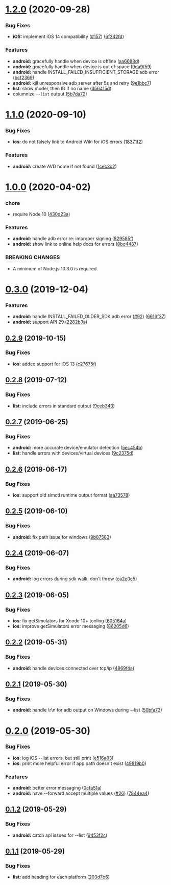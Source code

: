 # [1.2.0](https://github.com/ionic-team/native-run/compare/v1.1.0...v1.2.0) (2020-09-28)


### Bug Fixes

* **iOS:** implement iOS 14 compatibility ([#157](https://github.com/ionic-team/native-run/issues/157)) ([6f242fd](https://github.com/ionic-team/native-run/commit/6f242fd9aa1dea2cd96db13f21b981b21953f3ea))


### Features

* **android:** gracefully handle when device is offline ([aa6688d](https://github.com/ionic-team/native-run/commit/aa6688d257127c5cf6b24279a6eb506cf5b8c258))
* **android:** gracefully handle when device is out of space ([9da9f59](https://github.com/ionic-team/native-run/commit/9da9f5968cebdc7887230f3085dfd7c2d5a4f3ec))
* **android:** handle INSTALL_FAILED_INSUFFICIENT_STORAGE adb error ([bcf2369](https://github.com/ionic-team/native-run/commit/bcf2369b51e6afcd3230eb68db965fe2a89300e1))
* **android:** kill unresponsive adb server after 5s and retry ([9e1bbc7](https://github.com/ionic-team/native-run/commit/9e1bbc7d636a266ed472e6b43553781bc7e90896))
* **list:** show model, then ID if no name ([d56415d](https://github.com/ionic-team/native-run/commit/d56415d00c68ce288d6575ebf4cb0386f6070801))
* columnize `--list` output ([5b7da72](https://github.com/ionic-team/native-run/commit/5b7da7235c23b01185d8317bf5e4cdad878a9845))

# [1.1.0](https://github.com/ionic-team/native-run/compare/v1.0.0...v1.1.0) (2020-09-10)


### Bug Fixes

* **ios:** do not falsely link to Android Wiki for iOS errors ([18371f2](https://github.com/ionic-team/native-run/commit/18371f296fb8a3cb0ab070f2c5316f98e9351263))


### Features

* **android:** create AVD home if not found ([1cec3c2](https://github.com/ionic-team/native-run/commit/1cec3c258b26c876bf12f8d823ef270faa4a6a78))

# [1.0.0](https://github.com/ionic-team/native-run/compare/v0.3.0...v1.0.0) (2020-04-02)


### chore

* require Node 10 ([430d23a](https://github.com/ionic-team/native-run/commit/430d23ac5dfb4f5c0ab059e923839a6bd7d523d4))


### Features

* **android:** handle adb error re: improper signing ([829585f](https://github.com/ionic-team/native-run/commit/829585f82cab311f5ceee84369ccdac2b327d744))
* **android:** show link to online help docs for errors ([0bc4487](https://github.com/ionic-team/native-run/commit/0bc448715af72ba7febee4f8f3e5b008cd489f16))


### BREAKING CHANGES

* A minimum of Node.js 10.3.0 is required.

# [0.3.0](https://github.com/ionic-team/native-run/compare/v0.2.9...v0.3.0) (2019-12-04)


### Features

* **android:** handle INSTALL_FAILED_OLDER_SDK adb error ([#92](https://github.com/ionic-team/native-run/issues/92)) ([6616f37](https://github.com/ionic-team/native-run/commit/6616f379a60797650709ba7a70f195558ddcdedd))
* **android:** support API 29 ([2282b3a](https://github.com/ionic-team/native-run/commit/2282b3acfa58da685b0dc1981cf602a781bd6a1a))

## [0.2.9](https://github.com/ionic-team/native-run/compare/v0.2.8...v0.2.9) (2019-10-15)


### Bug Fixes

* **ios:** added support for iOS 13 ([c27675f](https://github.com/ionic-team/native-run/commit/c27675f20ef40264837af5cf091e94bd1af2db91))

## [0.2.8](https://github.com/ionic-team/native-run/compare/v0.2.7...v0.2.8) (2019-07-12)


### Bug Fixes

* **list:** include errors in standard output ([9ceb343](https://github.com/ionic-team/native-run/commit/9ceb343))

## [0.2.7](https://github.com/ionic-team/native-run/compare/v0.2.6...v0.2.7) (2019-06-25)


### Bug Fixes

* **android:** more accurate device/emulator detection ([5ec454b](https://github.com/ionic-team/native-run/commit/5ec454b))
* **list:** handle errors with devices/virtual devices ([9c2375d](https://github.com/ionic-team/native-run/commit/9c2375d))

## [0.2.6](https://github.com/ionic-team/native-run/compare/v0.2.5...v0.2.6) (2019-06-17)


### Bug Fixes

* **ios:** support old simctl runtime output format ([aa73578](https://github.com/ionic-team/native-run/commit/aa73578))

## [0.2.5](https://github.com/ionic-team/native-run/compare/v0.2.4...v0.2.5) (2019-06-10)


### Bug Fixes

* **android:** fix path issue for windows ([9b87583](https://github.com/ionic-team/native-run/commit/9b87583))

## [0.2.4](https://github.com/ionic-team/native-run/compare/v0.2.3...v0.2.4) (2019-06-07)


### Bug Fixes

* **android:** log errors during sdk walk, don't throw ([ea2e0c5](https://github.com/ionic-team/native-run/commit/ea2e0c5))

## [0.2.3](https://github.com/ionic-team/native-run/compare/v0.2.2...v0.2.3) (2019-06-05)


### Bug Fixes

* **ios:** fix getSimulators for Xcode 10+ tooling ([605164a](https://github.com/ionic-team/native-run/commit/605164a))
* **ios:** improve getSimulators error messaging ([86205d6](https://github.com/ionic-team/native-run/commit/86205d6))

## [0.2.2](https://github.com/ionic-team/native-run/compare/v0.2.1...v0.2.2) (2019-05-31)


### Bug Fixes

* **android:** handle devices connected over tcp/ip ([4869f4a](https://github.com/ionic-team/native-run/commit/4869f4a))

## [0.2.1](https://github.com/ionic-team/native-run/compare/v0.2.0...v0.2.1) (2019-05-30)


### Bug Fixes

* **android:** handle \r\n for adb output on Windows during --list ([50bfa73](https://github.com/ionic-team/native-run/commit/50bfa73))

# [0.2.0](https://github.com/ionic-team/native-run/compare/v0.1.2...v0.2.0) (2019-05-30)


### Bug Fixes

* **ios:** log iOS --list errors, but still print ([e516a83](https://github.com/ionic-team/native-run/commit/e516a83))
* **ios:** print more helpful error if app path doesn't exist ([49819b0](https://github.com/ionic-team/native-run/commit/49819b0))


### Features

* **android:** better error messaging ([0cfa51a](https://github.com/ionic-team/native-run/commit/0cfa51a))
* **android:** have --forward accept multiple values ([#26](https://github.com/ionic-team/native-run/issues/26)) ([7844ea4](https://github.com/ionic-team/native-run/commit/7844ea4))

## [0.1.2](https://github.com/ionic-team/native-run/compare/v0.1.1...v0.1.2) (2019-05-29)


### Bug Fixes

* **android:** catch api issues for --list ([9453f2c](https://github.com/ionic-team/native-run/commit/9453f2c))

## [0.1.1](https://github.com/ionic-team/native-run/compare/v0.1.0...v0.1.1) (2019-05-29)


### Bug Fixes

* **list:** add heading for each platform ([203d7b6](https://github.com/ionic-team/native-run/commit/203d7b6))
